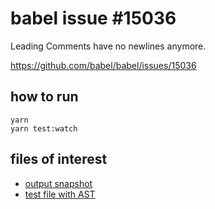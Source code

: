 # babel issue #15036 

Leading Comments have no newlines anymore.

https://github.com/babel/babel/issues/15036


## how to run

```
yarn
yarn test:watch
```

## files of interest

- [output snapshot](https://github.com/pyramation/babel-issue-15036/blob/main/__tests__/__snapshots__/pure.test.ts.snap)
- [test file with AST](https://github.com/pyramation/babel-issue-15036/blob/main/__tests__/pure.test.ts)
